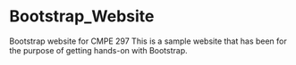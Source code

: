 Bootstrap_Website
=================

Bootstrap website for CMPE 297
This is a sample website that has been for the purpose of getting hands-on with Bootstrap.
